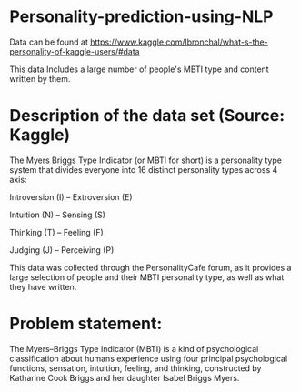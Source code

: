 # Personality-prediction-using-NLP
Data can be found at https://www.kaggle.com/lbronchal/what-s-the-personality-of-kaggle-users/#data

This data Includes a large number of people's MBTI type and content written by them.

# Description of the data set (Source: Kaggle)

The Myers Briggs Type Indicator (or MBTI for short) is a personality type system that divides everyone into 16 distinct personality types across 4 axis:

Introversion (I) – Extroversion (E)

Intuition (N) – Sensing (S)

Thinking (T) – Feeling (F)

Judging (J) – Perceiving (P)

This data was collected through the PersonalityCafe forum, as it provides a large selection of people and their MBTI personality type, as well as what they have written.

# Problem statement: 
The Myers–Briggs Type Indicator (MBTI) is a kind of psychological classification about humans experience using four principal psychological functions, sensation, intuition, feeling, and thinking, constructed by Katharine Cook Briggs and her daughter Isabel Briggs Myers.


